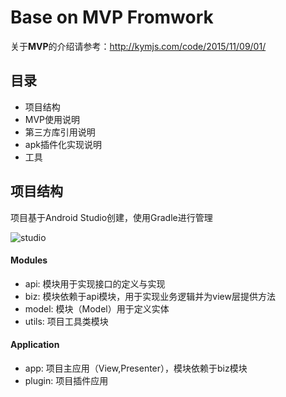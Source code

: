 # Base on MVP Fromwork

关于**MVP**的介绍请参考：<http://kymjs.com/code/2015/11/09/01/>


## 目录
* 项目结构
* MVP使用说明
* 第三方库引用说明
* apk插件化实现说明
* 工具


## 项目结构
项目基于Android Studio创建，使用Gradle进行管理

![studio](http://7xlay8.com2.z0.glb.qiniucdn.com/QQ20151127-0.png)

#### Modules
- api: 模块用于实现接口的定义与实现
- biz: 模块依赖于api模块，用于实现业务逻辑并为view层提供方法
- model: 模块（Model）用于定义实体
- utils: 项目工具类模块

#### Application
- app: 项目主应用（View,Presenter），模块依赖于biz模块
- plugin: 项目插件应用


